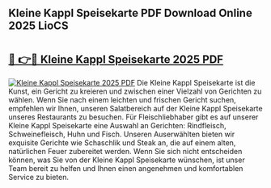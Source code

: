 ## Kleine Kappl Speisekarte PDF Download Online 2025 LioCS

# <h2><a href="http://gc6s9eo.nevu.top/?p=Kleine+Kappl+Speisekarte">🔗 👉🔴 Kleine Kappl Speisekarte 2025 PDF</a></h2>

[![Kleine Kappl Speisekarte 2025 PDF](https://i.imgur.com/dBaPXMq.png)](http://gc6s9eo.nevu.top/?p=Kleine+Kappl+Speisekarte)
Die Kleine Kappl Speisekarte ist die Kunst, ein Gericht zu kreieren und zwischen einer Vielzahl von Gerichten zu wählen. Wenn Sie nach einem leichten und frischen Gericht suchen, empfehlen wir Ihnen, unseren Salatbereich auf der Kleine Kappl Speisekarte unseres Restaurants zu besuchen. Für Fleischliebhaber gibt es auf unserer Kleine Kappl Speisekarte eine Auswahl an Gerichten: Rindfleisch, Schweinefleisch, Huhn und Fisch. Unseren Auserwählten bieten wir exquisite Gerichte wie Schaschlik und Steak an, die auf einem alten, natürlichen Feuer zubereitet werden. Wenn Sie sich nicht entscheiden können, was Sie von der Kleine Kappl Speisekarte wünschen, ist unser Team bereit zu helfen und Ihnen einen angenehmen und komfortablen Service zu bieten.
